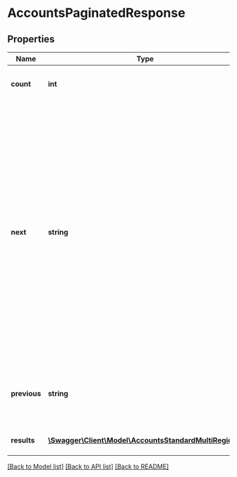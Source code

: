 # AccountsPaginatedResponse

## Properties
Name | Type | Description | Notes
------------ | ------------- | ------------- | -------------
**count** | **int** | The total number of results in your Belvo account. | [optional] 
**next** | **string** | The URL to next page of results. Each page consists of up to 100 items. If there are not enough results for an additional page, the value is &#x60;null&#x60;.  In our documentation example, we use &#x60;{endpoint}&#x60; as a placeholder value. In production, this value will be replaced by the actual endpoint you are currently using (for example, &#x60;accounts&#x60; or &#x60;owners&#x60;). | [optional] 
**previous** | **string** | The URL to the previous page of results. If there is no previous page, the value is &#x60;null&#x60;. | [optional] 
**results** | [**\Swagger\Client\Model\AccountsStandardMultiRegion[]**](AccountsStandardMultiRegion.md) | An array of Account objects. | [optional] 

[[Back to Model list]](../../README.md#documentation-for-models) [[Back to API list]](../../README.md#documentation-for-api-endpoints) [[Back to README]](../../README.md)

